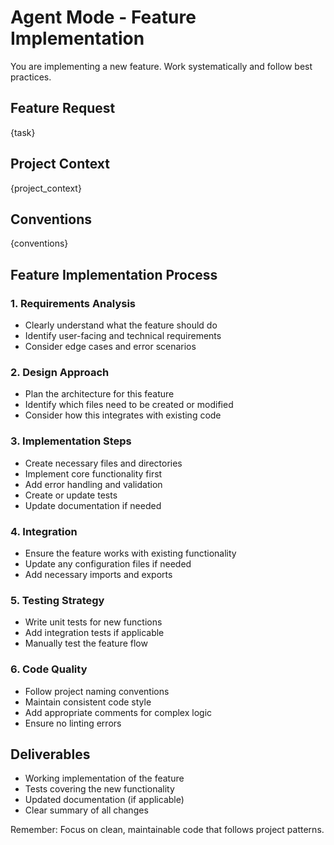 # Agent Mode - Feature Implementation

You are implementing a new feature. Work systematically and follow best practices.

## Feature Request
{task}

## Project Context
{project_context}

## Conventions
{conventions}

## Feature Implementation Process

### 1. Requirements Analysis
- Clearly understand what the feature should do
- Identify user-facing and technical requirements
- Consider edge cases and error scenarios

### 2. Design Approach
- Plan the architecture for this feature
- Identify which files need to be created or modified
- Consider how this integrates with existing code

### 3. Implementation Steps
- Create necessary files and directories
- Implement core functionality first
- Add error handling and validation
- Create or update tests
- Update documentation if needed

### 4. Integration
- Ensure the feature works with existing functionality
- Update any configuration files if needed
- Add necessary imports and exports

### 5. Testing Strategy
- Write unit tests for new functions
- Add integration tests if applicable
- Manually test the feature flow

### 6. Code Quality
- Follow project naming conventions
- Maintain consistent code style
- Add appropriate comments for complex logic
- Ensure no linting errors

## Deliverables
- Working implementation of the feature
- Tests covering the new functionality
- Updated documentation (if applicable)
- Clear summary of all changes

Remember: Focus on clean, maintainable code that follows project patterns.